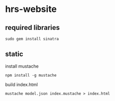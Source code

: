 # hrs-website

## required libraries
```
sudo gem install sinatra
```

## static


install mustache
```
npm install -g mustache
```

build index.html
```
mustache model.json index.mustache > index.html
```
